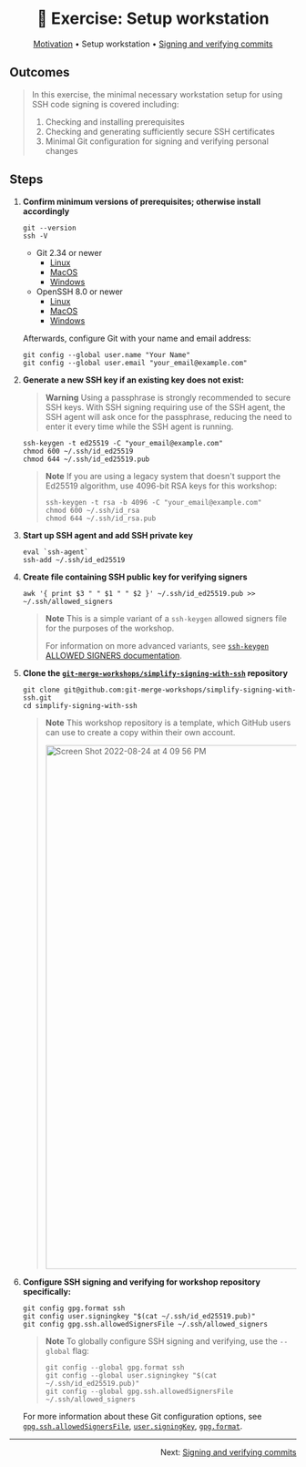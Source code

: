 <h1 align="center">&#127890; Exercise: Setup workstation</h1>

<p align="center">
  <a href="motivation.md">Motivation</a> •  
  Setup workstation •  
  <a href="sign-verify-commits.md">Signing and verifying commits</a>
</p>

## Outcomes

> In this exercise, the minimal necessary workstation setup for using SSH code signing is covered including:
>
> 1. Checking and installing prerequisites
> 1. Checking and generating sufficiently secure SSH certificates
> 1. Minimal Git configuration for signing and verifying personal changes

## Steps

1. **Confirm minimum versions of prerequisites; otherwise install accordingly**

   ```shell
   git --version
   ssh -V
   ```

   - Git 2.34 or newer
     - [Linux](https://git-scm.com/download/linux)
     - [MacOS](https://git-scm.com/download/mac)
     - [Windows](https://git-scm.com/download/win)
   - OpenSSH 8.0 or newer
     - [Linux](https://www.openssh.com/portable.html)
     - [MacOS](https://formulae.brew.sh/formula/openssh)
     - [Windows](https://docs.microsoft.com/en-us/windows-server/administration/openssh/openssh_install_firstuse?tabs=gui)

   Afterwards, configure Git with your name and email address:

   ```shell
   git config --global user.name "Your Name"
   git config --global user.email "your_email@example.com"
   ```

1. **Generate a new SSH key if an existing key does not exist:**

   > **Warning**
   > Using a passphrase is strongly recommended to secure SSH keys.  With SSH signing requiring use of the SSH agent, the SSH agent will ask once for the passphrase, reducing the need to enter it every time while the SSH agent is running.

   ```shell
   ssh-keygen -t ed25519 -C "your_email@example.com"
   chmod 600 ~/.ssh/id_ed25519
   chmod 644 ~/.ssh/id_ed25519.pub
   ```

   > **Note**
   > If you are using a legacy system that doesn't support the Ed25519 algorithm, use 4096-bit RSA keys for this workshop:
   >
   > ```shell
   > ssh-keygen -t rsa -b 4096 -C "your_email@example.com"
   > chmod 600 ~/.ssh/id_rsa
   > chmod 644 ~/.ssh/id_rsa.pub
   > ```

1. **Start up SSH agent and add SSH private key**

   ```shell
   eval `ssh-agent`
   ssh-add ~/.ssh/id_ed25519
   ```

1. **Create file containing SSH public key for verifying signers**

   ```shell
   awk '{ print $3 " " $1 " " $2 }' ~/.ssh/id_ed25519.pub >> ~/.ssh/allowed_signers
   ```

   > **Note**
   > This is a simple variant of a `ssh-keygen` allowed signers file for the purposes of the workshop.
   >
   > For information on more advanced variants, see [`ssh-keygen` ALLOWED SIGNERS documentation][man-ssh-keygen-allowedsigners].

1. **Clone the [`git-merge-workshops/simplify-signing-with-ssh`](https://github.com/git-merge-workshops/simplify-signing-with-ssh) repository**

   ```shell
   git clone git@github.com:git-merge-workshops/simplify-signing-with-ssh.git
   cd simplify-signing-with-ssh
   ```

   > **Note**
   > This workshop repository is a template, which GitHub users can use to create a copy within their own account.
   >
   > <img width="920" alt="Screen Shot 2022-08-24 at 4 09 56 PM" src="https://user-images.githubusercontent.com/2089743/186513817-73b33136-0672-4a88-9c93-172404c2490f.png">

1. **Configure SSH signing and verifying for workshop repository specifically:**

   ```shell
   git config gpg.format ssh
   git config user.signingkey "$(cat ~/.ssh/id_ed25519.pub)"
   git config gpg.ssh.allowedSignersFile ~/.ssh/allowed_signers
   ```

   > **Note**
   > To globally configure SSH signing and verifying, use the `--global` flag:
   >
   > ```shell
   > git config --global gpg.format ssh
   > git config --global user.signingkey "$(cat ~/.ssh/id_ed25519.pub)"
   > git config --global gpg.ssh.allowedSignersFile ~/.ssh/allowed_signers
   > ```

   For more information about these Git configuration options, see [`gpg.ssh.allowedSignersFile`][man-git-config-gpgsshallowedsignersfile], [`user.signingKey`][man-git-config-usersigningkey], [`gpg.format`][man-git-config-gpgformat].

<hr />
<p align="right">
  Next: <a href="sign-verify-commits.md">Signing and verifying commits</a>
</p>

[man-git-config-gpgsshallowedsignersfile]: https://git-scm.com/docs/git-config#Documentation/git-config.txt-gpgsshallowedSignersFile
[man-git-config-usersigningkey]: https://git-scm.com/docs/git-config#Documentation/git-config.txt-usersigningKey
[man-git-config-gpgformat]: https://git-scm.com/docs/git-config#Documentation/git-config.txt-gpgformat
[man-ssh-keygen-allowedsigners]: https://man7.org/linux/man-pages/man1/ssh-keygen.1.html#ALLOWED_SIGNERS
